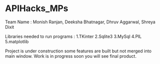 # APIHacks_MPs
Team Name : Monish Ranjan, Deeksha Bhatnagar, Dhruv Aggarwal, Shreya Dixit

Libraries needed to run programs : 
1.TKinter
2.Sqlite3
3.MySql
4.PIL
5.matplotlib

Project is under construction some features are built but not merged into main window. Work is in progress soon you will see final product.
